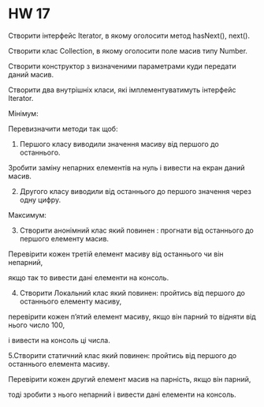 # HW 17
<p>

Створити інтерфейс Iterator, в якому оголосити метод hasNext(), next(). 

Створити клас Collection, в якому оголосити поле масив типу Number. 

Створити конструктор з визначеними параметрами куди передати даний масив. 

Створити два внутрішніх класи, які імплементуватимуть інтерфейс Iterator.



Мінімум:

Перевизначити методи так щоб:

1. Першого класу виводили значення масиву від першого до останнього. 

Зробити заміну непарних елементів на нуль і вивести на екран даний масив.

2. Другого класу виводили від останнього до першого значення через одну цифру. 



Максимум:

3. Створити анонімний клас який повинен : прогнати від останнього до першого елементу масив. 

Перевірити кожен третій елемент масиву від останнього чи він непарний, 

якщо так то вивести дані елементи на консоль. 

4. Створити Локальний клас який повинен: пройтись від першого до останнього елементу масиву, 

перевірити кожен п’ятий елемент масиву, якщо він парний то відняти від нього число 100, 

і вивести на консоль ці числа. 

5.Створити статичний клас який повинен: пройтись від першого до останнього елемента масиву. 

Перевірити кожен другий елемент масив на парність, якщо він парний, 

тоді зробити з нього непарний і вивести дані елементи на консоль.

</p>
